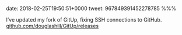 date: 2018-02-25T19:50:51+0000
tweet: 967849391452278785
%%%

I’ve updated my fork of GitUp, fixing SSH connections to GitHub. [github.com/douglashill/GitUp/releases](https://github.com/douglashill/GitUp/releases)
